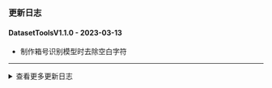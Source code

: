 ### 更新日志

#### DatasetToolsV1.1.0 - 2023-03-13
* 制作箱号识别模型时去除空白字符
---
<details onclose>
<summary>查看更多更新日志</summary>


#### DatasetToolsV1.0.9 - 2023-03-13
* 更新集装箱箱型判断的规则
---

#### DatasetToolsV1.0.8 - 2023-03-13
* 更新获取版本号方法
---

#### dataset_toolsV1.0.7 - 2023-01-29
* 支持创建文本检测数据集

#### dataset_toolsV1.0.6 - 2023-01-29
* 支持制作VOC数据集
---
</details>